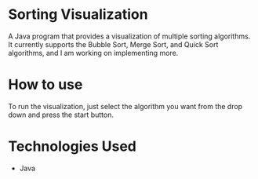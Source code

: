 # Sorting Visualization
A Java program that provides a visualization of multiple sorting algorithms. It currently supports the Bubble Sort, Merge Sort, and Quick Sort algorithms, and I am working on implementing more.

# How to use
To run the visualization, just select the algorithm you want from the drop down and press the start button.

# Technologies Used
* Java